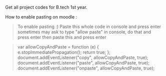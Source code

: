 Get all project codes for B.tech 1st year.

How to enable pasting on moodle :

> To enable pasting :)
>  Paste this whole code in console and press enter
>  sometimes may ask to type "allow paste" in console, do that and press enter then paste this and press enter


>var allowCopyAndPaste = function (e) {
>  e.stopImmediatePropagation();
>  return true;
>};
>document.addEventListener("copy", allowCopyAndPaste, true);
>document.addEventListener("paste", allowCopyAndPaste, true);
>document.addEventListener("onpaste", allowCopyAndPaste, true);
